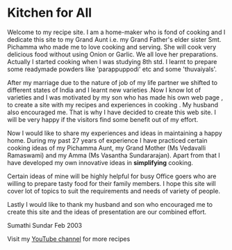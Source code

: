 # Kitchen for All

Welcome to my recipe site. I am a home-maker who is fond of cooking and I dedicate this site to my Grand Aunt i.e. my Grand Father's elder sister Smt. Pichamma who made me to love cooking and serving. She will cook very delicious food without using Onion or Garlic. We all love her preparations. Actually I started cooking when I was studying 8th std. I learnt to prepare some readymade powders like 'parappuppodi' etc and some 'thuvaiyals'.

After my marriage due to the nature of job of my life partner we shifted to different states of India and I learnt new varieties .Now I know lot of varieties and I was motivated by my son who has made his own web page , to create a site with my recipes and experiences in cooking . My husband also encouraged me. That is why I have decided to create this web site. I will be very happy if the visitors find some benefit out of my effort.

Now I would like to share my experiences and ideas in maintaining a happy home. During my past 27 years of experience I have practiced certain cooking ideas of my Pichamma Aunt, my Grand Mother (Ms Vedavalli Ramaswami) and my Amma (Ms Vasantha Sundararajan). Apart from that I have developed my own innovative ideas in **simplifying** cooking.

Certain ideas of mine will be highly helpful for busy Office goers who are willing to prepare tasty food for their family members. I hope this site will cover lot of topics to suit the requirements and needs of variety of people.

Lastly I would like to thank my husband and son who encouraged me to create this site and the ideas of presentation are our combined effort.

Sumathi Sundar
Feb 2003

Visit my [YouTube channel](https://youtube.com/c/IdealFamily) for more recipes
